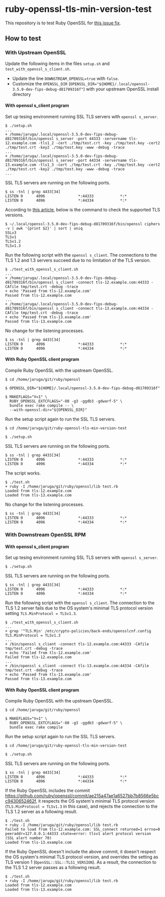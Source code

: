 # ruby-openssl-tls-min-version-test

This repository is to test Ruby OpenSSL for [this issue fix](https://github.com/ruby/openssl/pull/710).

## How to test

### With Upstream OpenSSL

Update the following items in the files `setup.sh` and `test_with_openssl_s_client.sh`.

* Update the line `DOWNSTREAM_OPENSSL=true` with `false`.
* Customize the `OPENSSL_DIR` (`OPENSSL_DIR="${HOME}/.local/openssl-3.5.0-dev-fips-debug-d81709316f"`) with your upstream OpenSSL install directory

#### With openssl s_client program

Set up tesing environment running SSL TLS servers with `openssl s_server`.

```
$ ./setup.sh
...
+ /home/jaruga/.local/openssl-3.5.0-dev-fips-debug-d81709316f/bin/openssl s_server -port 44333 -servername tls-12.example.com -tls1_2 -cert ./tmp/test.crt -key ./tmp/test.key -cert2 ./tmp/test.crt -key2 ./tmp/test.key -www -debug -trace
...
+ /home/jaruga/.local/openssl-3.5.0-dev-fips-debug-d81709316f/bin/openssl s_server -port 44334 -servername tls-13.example.com -tls1_3 -cert ./tmp/test.crt -key ./tmp/test.key -cert2 ./tmp/test.crt -key2 ./tmp/test.key -www -debug -trace
...
```

SSL TLS servers are running on the following ports.

```
$ ss -tnl | grep 4433[34]
LISTEN 0      4096               *:44333            *:*
LISTEN 0      4096               *:44334            *:*
```

According to [this article](https://stackoverflow.com/questions/27430158/list-supported-ssl-tls-versions-for-a-specific-openssl-build), below is the command to check the supported TLS versions.

```
$ ~/.local/openssl-3.5.0-dev-fips-debug-d81709316f/bin/openssl ciphers -v | awk '{print $2}' | sort | uniq
SSLv3
TLSv1
TLSv1.2
TLSv1.3
```

Run the following script with the `openssl s_client`. The connections to the TLS 1.2 and 1.3 servers succeed due to no limitation of the TLS version.

```
$ ./test_with_openssl_s_client.sh
...
+ /home/jaruga/.local/openssl-3.5.0-dev-fips-debug-d81709316f/bin/openssl s_client -connect tls-12.example.com:44333 -CAfile tmp/test.crt -debug -trace
+ echo 'Passed from tls-12.example.com'
Passed from tls-12.example.com
...
+ /home/jaruga/.local/openssl-3.5.0-dev-fips-debug-d81709316f/bin/openssl s_client -connect tls-13.example.com:44334 -CAfile tmp/test.crt -debug -trace
+ echo 'Passed from tls-13.example.com'
Passed from tls-13.example.com
```

No change for the listening processes.

```
$ ss -tnl | grep 4433[34]
LISTEN 0      4096               *:44333            *:*
LISTEN 0      4096               *:44334            *:*
```

#### With Ruby OpenSSL client program

Compile Ruby OpenSSL with the upstream OpenSSL.

```
$ cd /home/jaruga/git/ruby/openssl

$ OPENSSL_DIR="${HOME}/.local/openssl-3.5.0-dev-fips-debug-d81709316f"

$ MAKEFLAGS="V=1" \
  RUBY_OPENSSL_EXTCFLAGS="-O0 -g3 -ggdb3 -gdwarf-5" \
  bundle exec rake compile -- \
  --with-openssl-dir="${OPENSSL_DIR}"
```

Run the setup script again to run the SSL TLS servers.

```
$ cd /home/jaruga/git/ruby-openssl-tls-min-version-test

$ ./setup.sh
```

SSL TLS servers are running on the following ports.

```
$ ss -tnl | grep 4433[34]
LISTEN 0      4096               *:44333            *:*
LISTEN 0      4096               *:44334            *:*
```

The script works.

```
$ ./test.sh
+ ruby -I /home/jaruga/git/ruby/openssl/lib test.rb
Loaded from tls-12.example.com
Loaded from tls-13.example.com
```

No change for the listening processes.

```
$ ss -tnl | grep 4433[34]
LISTEN 0      4096               *:44333            *:*
LISTEN 0      4096               *:44334            *:*
```

### With Downstream OpenSSL RPM

#### With openssl s_client program

Set up tesing environment running SSL TLS servers with `openssl s_server`.

```
$ ./setup.sh
```

SSL TLS servers are running on the following ports.

```
$ ss -tnl | grep 4433[34]
LISTEN 0      4096               *:44333            *:*
LISTEN 0      4096               *:44334            *:*
```

Run the following script with the `openssl s_client`. The connection to the TLS 1.2 server fails due to the OS system's minimal TLS protocol version setting `TLS.MinProtocol = TLSv1.3`.

```
$ ./test_with_openssl_s_client.sh
...
+ grep '^TLS.Min' /etc/crypto-policies/back-ends/opensslcnf.config
TLS.MinProtocol = TLSv1.3
...
+ /bin/openssl s_client -connect tls-12.example.com:44333 -CAfile tmp/test.crt -debug -trace
+ echo 'Failed from tls-12.example.com'
Failed from tls-12.example.com
...
+ /bin/openssl s_client -connect tls-13.example.com:44334 -CAfile tmp/test.crt -debug -trace
+ echo 'Passed from tls-13.example.com'
Passed from tls-13.example.com
```

#### With Ruby OpenSSL client program

Compile Ruby OpenSSL with the upstream OpenSSL.

```
$ cd /home/jaruga/git/ruby/openssl

$ MAKEFLAGS="V=1" \
  RUBY_OPENSSL_EXTCFLAGS="-O0 -g3 -ggdb3 -gdwarf-5" \
  bundle exec rake compile
```

Run the setup script again to run the SSL TLS servers.

```
$ cd /home/jaruga/git/ruby-openssl-tls-min-version-test

$ ./setup.sh
```

SSL TLS servers are running on the following ports.

```
$ ss -tnl | grep 4433[34]
LISTEN 0      4096               *:44333            *:*
LISTEN 0      4096               *:44334            *:*
```

If the Ruby OpenSSL includes the commit <https://github.com/ruby/openssl/commit/ae215a47ae1a6527bb7b8566e5bcc9430652462f>, it respects the OS system's minimal TLS protocol version (`TLS.MinProtocol = TLSv1.3` in this case), and rejects the connection to the TLS 1.2 server as a following result.

```
$ ./test.sh
+ ruby -I /home/jaruga/git/ruby/openssl/lib test.rb
Failed to load from tls-12.example.com: SSL_connect returned=1 errno=0 peeraddr=127.0.0.1:44333 state=error: tlsv1 alert protocol version (SSL alert number 70)
Loaded from tls-13.example.com
```

If the Ruby OpenSSL doesn't include the above commit, it doesn't respect the OS system's minimal TLS protocol version, and overrides the setting as TLS version 1 (`OpenSSL::SSL::TLS1_VERSION`). As a result, the connection to the TLS 1.2 server passes as a following result.

```
$ ./test.sh
+ ruby -I /home/jaruga/git/ruby/openssl/lib test.rb
Loaded from tls-12.example.com
Loaded from tls-13.example.com
```
